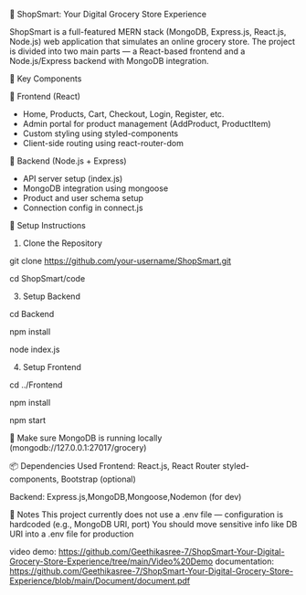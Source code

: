 🛒 ShopSmart: Your Digital Grocery Store Experience

ShopSmart is a full-featured MERN stack (MongoDB, Express.js, React.js, Node.js) web application that simulates an online grocery store. The project is divided into two main parts — a React-based frontend and a Node.js/Express backend with MongoDB integration.

🚀 Key Components

🔹 Frontend (React)
- Home, Products, Cart, Checkout, Login, Register, etc.
- Admin portal for product management (AddProduct, ProductItem)
- Custom styling using styled-components
- Client-side routing using react-router-dom

🔹 Backend (Node.js + Express)
- API server setup (index.js)
- MongoDB integration using mongoose
- Product and user schema setup
- Connection config in connect.js

🔧 Setup Instructions
 1. Clone the Repository

git clone https://github.com/your-username/ShopSmart.git

cd ShopSmart/code

3. Setup Backend

cd Backend

npm install

node index.js

4. Setup Frontend

cd ../Frontend

npm install

npm start

🔁 Make sure MongoDB is running locally (mongodb://127.0.0.1:27017/grocery)

📦 Dependencies Used
Frontend:
React.js, React Router styled-components, Bootstrap (optional)

Backend:
Express.js,MongoDB,Mongoose,Nodemon (for dev)


📁 Notes
This project currently does not use a .env file — configuration is hardcoded (e.g., MongoDB URI, port)
You should move sensitive info like DB URI into a .env file for production

video demo: https://github.com/Geethikasree-7/ShopSmart-Your-Digital-Grocery-Store-Experience/tree/main/Video%20Demo
documentation: https://github.com/Geethikasree-7/ShopSmart-Your-Digital-Grocery-Store-Experience/blob/main/Document/document.pdf


